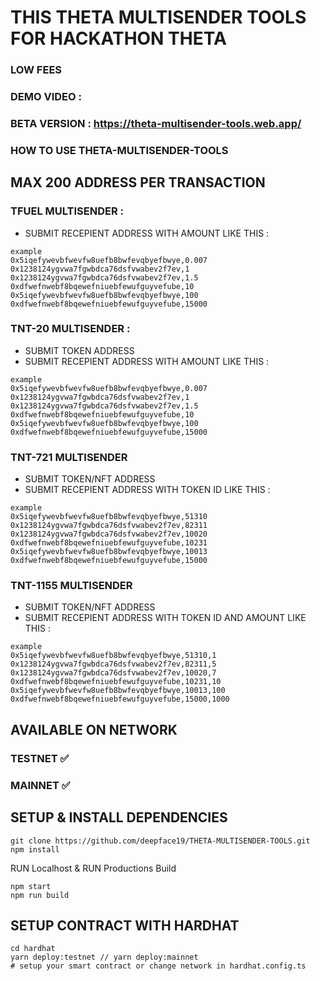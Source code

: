 # THIS THETA MULTISENDER TOOLS FOR HACKATHON THETA 

### LOW FEES 
### DEMO VIDEO :
### BETA VERSION : https://theta-multisender-tools.web.app/



### HOW TO USE THETA-MULTISENDER-TOOLS

## MAX 200 ADDRESS PER TRANSACTION
 
 ### TFUEL MULTISENDER : 
 - SUBMIT RECEPIENT ADDRESS WITH AMOUNT LIKE THIS : 
 ``` 
 example
 0x5iqefywevbfwevfw8uefb8bwfevqbyefbwye,0.007
 0x1238124ygvwa7fgwbdca76dsfvwabev2f7ev,1
 0x1238124ygvwa7fgwbdca76dsfvwabev2f7ev,1.5
 0xdfwefnwebf8bqewefniuebfewufguyvefube,10
 0x5iqefywevbfwevfw8uefb8bwfevqbyefbwye,100
 0xdfwefnwebf8bqewefniuebfewufguyvefube,15000
```
### TNT-20 MULTISENDER : 
- SUBMIT TOKEN ADDRESS
- SUBMIT RECEPIENT ADDRESS WITH AMOUNT LIKE THIS : 
 ``` 
 example
 0x5iqefywevbfwevfw8uefb8bwfevqbyefbwye,0.007
 0x1238124ygvwa7fgwbdca76dsfvwabev2f7ev,1
 0x1238124ygvwa7fgwbdca76dsfvwabev2f7ev,1.5
 0xdfwefnwebf8bqewefniuebfewufguyvefube,10
 0x5iqefywevbfwevfw8uefb8bwfevqbyefbwye,100
 0xdfwefnwebf8bqewefniuebfewufguyvefube,15000
```

### TNT-721 MULTISENDER
- SUBMIT TOKEN/NFT ADDRESS
- SUBMIT RECEPIENT ADDRESS WITH TOKEN ID LIKE THIS : 
 ``` 
 example
 0x5iqefywevbfwevfw8uefb8bwfevqbyefbwye,51310
 0x1238124ygvwa7fgwbdca76dsfvwabev2f7ev,82311
 0x1238124ygvwa7fgwbdca76dsfvwabev2f7ev,10020
 0xdfwefnwebf8bqewefniuebfewufguyvefube,10231
 0x5iqefywevbfwevfw8uefb8bwfevqbyefbwye,10013
 0xdfwefnwebf8bqewefniuebfewufguyvefube,15000
```

### TNT-1155 MULTISENDER
- SUBMIT TOKEN/NFT ADDRESS
- SUBMIT RECEPIENT ADDRESS WITH TOKEN ID AND AMOUNT LIKE THIS : 
 ``` 
 example
 0x5iqefywevbfwevfw8uefb8bwfevqbyefbwye,51310,1
 0x1238124ygvwa7fgwbdca76dsfvwabev2f7ev,82311,5
 0x1238124ygvwa7fgwbdca76dsfvwabev2f7ev,10020,7
 0xdfwefnwebf8bqewefniuebfewufguyvefube,10231,10
 0x5iqefywevbfwevfw8uefb8bwfevqbyefbwye,10013,100
 0xdfwefnwebf8bqewefniuebfewufguyvefube,15000,1000
```

## AVAILABLE ON NETWORK 
### TESTNET ✅
### MAINNET ✅

## SETUP & INSTALL DEPENDENCIES
```
git clone https://github.com/deepface19/THETA-MULTISENDER-TOOLS.git
npm install
```
RUN Localhost & RUN Productions Build

```
npm start 
npm run build
```

## SETUP CONTRACT WITH HARDHAT
```
cd hardhat 
yarn deploy:testnet // yarn deploy:mainnet
# setup your smart contract or change network in hardhat.config.ts
```

